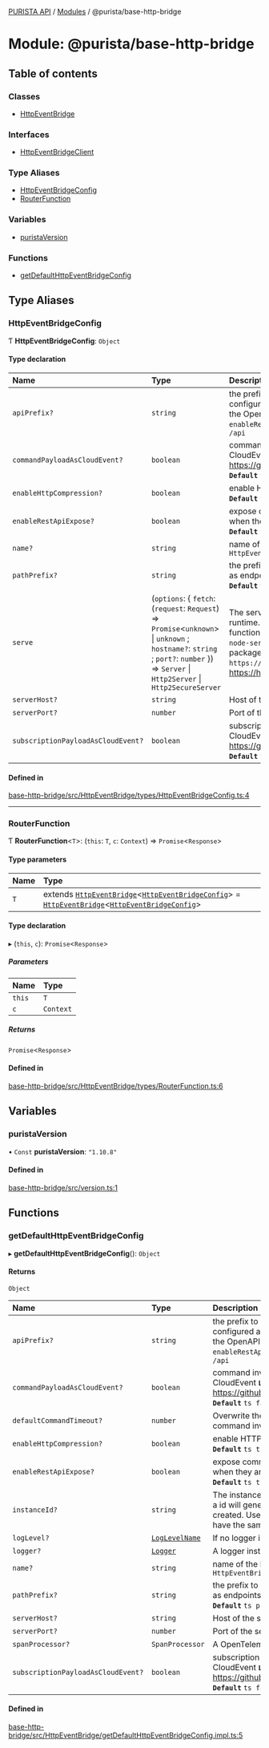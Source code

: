 [PURISTA API](../README.md) / [Modules](../modules.md) / @purista/base-http-bridge

# Module: @purista/base-http-bridge

## Table of contents

### Classes

- [HttpEventBridge](../classes/purista_base_http_bridge.HttpEventBridge.md)

### Interfaces

- [HttpEventBridgeClient](../interfaces/purista_base_http_bridge.HttpEventBridgeClient.md)

### Type Aliases

- [HttpEventBridgeConfig](purista_base_http_bridge.md#httpeventbridgeconfig)
- [RouterFunction](purista_base_http_bridge.md#routerfunction)

### Variables

- [puristaVersion](purista_base_http_bridge.md#puristaversion)

### Functions

- [getDefaultHttpEventBridgeConfig](purista_base_http_bridge.md#getdefaulthttpeventbridgeconfig)

## Type Aliases

### HttpEventBridgeConfig

Ƭ **HttpEventBridgeConfig**: `Object`

#### Type declaration

| Name | Type | Description |
| :------ | :------ | :------ |
| `apiPrefix?` | `string` | the prefix to be used if the command is configured as REST api endpoint according to the OpenAPI defintion needs to `enableRestApiExpose` set to `true` **`Default`** ```ts /api ``` |
| `commandPayloadAsCloudEvent?` | `boolean` | command invocations are wrapped in CloudEvent **`Link`** https://github.com/cloudevents/spec/tree/v1.0 **`Default`** ```ts false ``` |
| `enableHttpCompression?` | `boolean` | enable HTTP compression in web server **`Default`** ```ts true ``` |
| `enableRestApiExpose?` | `boolean` | expose commands as regular REST endpoints when they are configured as endpoints **`Default`** ```ts true ``` |
| `name?` | `string` | name of the bridge **`Default`** ```ts HttpEventBridge ``` |
| `pathPrefix?` | `string` | the prefix to be used for exposing commands as endpoints expecting a event bus message **`Default`** ```ts purista ``` |
| `serve` | (`options`: \{ `fetch`: (`request`: `Request`) => `Promise`\<`unknown`\> \| `unknown` ; `hostname?`: `string` ; `port?`: `number`  }) => `Server` \| `Http2Server` \| `Http2SecureServer` | The serve function is depending on the runtime. - Bun: `Bun.serve` - Node.js: `serve` function from additional package `@hono/hono-node-server` - Deno: `serve` function from package `https://deno.land/std/http/server.ts` **`See`** https://hono.dev |
| `serverHost?` | `string` | Host of the server. **`Default`** ```ts 127.0.0.1 ``` |
| `serverPort?` | `number` | Port of the server. **`Default`** ```ts 8080 ``` |
| `subscriptionPayloadAsCloudEvent?` | `boolean` | subscription invocations are wrapped in CloudEvent **`Link`** https://github.com/cloudevents/spec/tree/v1.0 **`Default`** ```ts false ``` |

#### Defined in

[base-http-bridge/src/HttpEventBridge/types/HttpEventBridgeConfig.ts:4](https://github.com/sebastianwessel/purista/blob/master/packages/base-http-bridge/src/HttpEventBridge/types/HttpEventBridgeConfig.ts#L4)

___

### RouterFunction

Ƭ **RouterFunction**\<`T`\>: (`this`: `T`, `c`: `Context`) => `Promise`\<`Response`\>

#### Type parameters

| Name | Type |
| :------ | :------ |
| `T` | extends [`HttpEventBridge`](../classes/purista_base_http_bridge.HttpEventBridge.md)\<[`HttpEventBridgeConfig`](purista_base_http_bridge.md#httpeventbridgeconfig)\> = [`HttpEventBridge`](../classes/purista_base_http_bridge.HttpEventBridge.md)\<[`HttpEventBridgeConfig`](purista_base_http_bridge.md#httpeventbridgeconfig)\> |

#### Type declaration

▸ (`this`, `c`): `Promise`\<`Response`\>

##### Parameters

| Name | Type |
| :------ | :------ |
| `this` | `T` |
| `c` | `Context` |

##### Returns

`Promise`\<`Response`\>

#### Defined in

[base-http-bridge/src/HttpEventBridge/types/RouterFunction.ts:6](https://github.com/sebastianwessel/purista/blob/master/packages/base-http-bridge/src/HttpEventBridge/types/RouterFunction.ts#L6)

## Variables

### puristaVersion

• `Const` **puristaVersion**: ``"1.10.8"``

#### Defined in

[base-http-bridge/src/version.ts:1](https://github.com/sebastianwessel/purista/blob/master/packages/base-http-bridge/src/version.ts#L1)

## Functions

### getDefaultHttpEventBridgeConfig

▸ **getDefaultHttpEventBridgeConfig**(): `Object`

#### Returns

`Object`

| Name | Type | Description |
| :------ | :------ | :------ |
| `apiPrefix?` | `string` | the prefix to be used if the command is configured as REST api endpoint according to the OpenAPI defintion needs to `enableRestApiExpose` set to `true` **`Default`** ```ts /api ``` |
| `commandPayloadAsCloudEvent?` | `boolean` | command invocations are wrapped in CloudEvent **`Link`** https://github.com/cloudevents/spec/tree/v1.0 **`Default`** ```ts false ``` |
| `defaultCommandTimeout?` | `number` | Overwrite the hardcoded default timeout of command invocations |
| `enableHttpCompression?` | `boolean` | enable HTTP compression in web server **`Default`** ```ts true ``` |
| `enableRestApiExpose?` | `boolean` | expose commands as regular REST endpoints when they are configured as endpoints **`Default`** ```ts true ``` |
| `instanceId?` | `string` | The instance id of the event bridge. If not set, a id will generated each time a instance is created. Use this if there is a need to always have the same instance id. |
| `logLevel?` | [`LogLevelName`](purista_core.md#loglevelname) | If no logger instance is given, use this log level |
| `logger?` | [`Logger`](../classes/purista_core.Logger.md) | A logger instance |
| `name?` | `string` | name of the bridge **`Default`** ```ts HttpEventBridge ``` |
| `pathPrefix?` | `string` | the prefix to be used for exposing commands as endpoints expecting a event bus message **`Default`** ```ts purista ``` |
| `serverHost?` | `string` | Host of the server. **`Default`** ```ts 127.0.0.1 ``` |
| `serverPort?` | `number` | Port of the server. **`Default`** ```ts 8080 ``` |
| `spanProcessor?` | `SpanProcessor` | A OpenTelemetry span processor |
| `subscriptionPayloadAsCloudEvent?` | `boolean` | subscription invocations are wrapped in CloudEvent **`Link`** https://github.com/cloudevents/spec/tree/v1.0 **`Default`** ```ts false ``` |

#### Defined in

[base-http-bridge/src/HttpEventBridge/getDefaultHttpEventBridgeConfig.impl.ts:5](https://github.com/sebastianwessel/purista/blob/master/packages/base-http-bridge/src/HttpEventBridge/getDefaultHttpEventBridgeConfig.impl.ts#L5)
